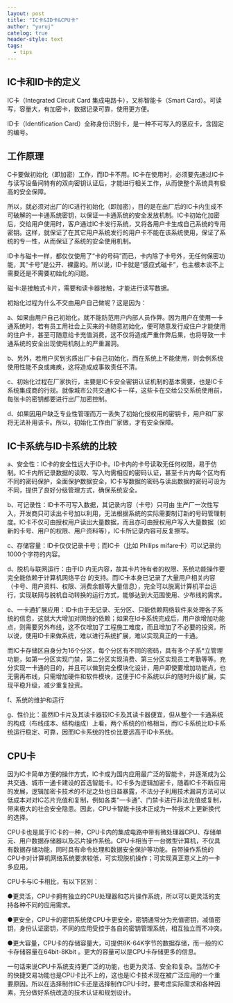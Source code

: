 ```yaml
---
layout: post
title: "IC卡&ID卡&CPU卡"
author: "yuruj"
catelog: true
header-style: text
tags:
  - tips
---
```


## IC卡和ID卡的定义

IC卡（Integrated Circuit Card 集成电路卡），又称智能卡（Smart Card）。可读写，容量大，有加密卡，数据记录可靠，使用更方便。

ID卡（Identification Card）全称身份识别卡，是一种不可写入的感应卡，含固定的编号。

## 工作原理

C卡要做初始化（即加密）工作，而ID卡不用。IC卡在使用时，必须要先通过IC卡与读写设备间特有的双向密钥认证后，才能进行相关工作，从而使整个系统具有极高的安全保障。

所以，就必须对出厂的IC进行初始化（即加密），目的是在出厂后的IC卡内生成不可破解的一卡通系统密钥，以保证一卡通系统的安全发放机制。IC卡初始化加密后，交给用户使用时，客户通过IC卡发行系统，又将各用户卡生成自己系统的专用密钥。这样，就保证了在其它用户系统发行的用户卡不能在该系统使用，保证了系统的专一性，从而保证了系统的安全使用机制。

ID卡与磁卡一样，都仅仅使用了“卡的号码”而已，卡内除了卡号外，无任何保密功能，其“卡号”是公开、裸露的。所以说，ID卡就是“感应式磁卡”，也主根本谈不上需要还是不需要初始化的问题。

磁卡:是接触式卡片，需要和读卡器接触，才能进行读写数据。

初始化过程为什么不交由用户自己做呢？这是因为：

a、如果由用户自己初始化，就不能防范用户内部人员作弊。因为用户在使用一卡通系统时，若有员工用社会上买来的卡随意初始化，便可随意发行成住户才能使用的住户卡，甚至可随意给卡充值消费，这不仅将造成严重作弊后果，也将导致一卡通系统的安全出现使用机制上的严重漏洞。

b、另外，若用户买到劣质出厂卡自己初始化，而在系统上不能使用，则会例系统使用性能不良或瘫痪，这将造成成事故责任不清。

c、初始化过程在厂家执行，主要是IC卡安全密钥认证机制的基本需要，也是IC卡系统集成商的行规。就像城市公共交通IC卡一样，这些卡在交给公交系统使用前，每张卡的密钥都要进行出厂加密控制。

d、如果因用户缺乏专业性管理而万一丢失了初始化授权用的密钥卡，用户和厂家将无法补用该卡。所以，初始化工作由厂家做，才有安全保障。

## IC卡系统与ID卡系统的比较

a、安全性：IC卡的安全性远大于ID卡。ID卡内的卡号读取无任何权限，易于仿制。IC卡内所记录数据的读取、写入均需相应的密码认证，甚至卡片内每个区均有不同的密码保护，全面保护数据安全，IC卡写数据的密码与读出数据的密码可设为不同，提供了良好分级管理方式，确保系统安全。

b、可记录性：ID卡不可写入数据，其记录内容（卡号）只可由 生产厂一次性写入，开发商只可读出卡号加以利用，无法根据系统的实际需要制订新的号码管理制度。IC卡不仅可由授权用户读出大量数据，而且亦可由授权用户写入大量数据（如新的卡号、用户的权限、用户资料等），IC卡所记录内容可反复擦写。

c、存储容量：ID卡仅仅记录卡号；而IC卡（比如 Philips mifare卡）可以记录约1000个字符的内容。

d、脱机与联网运行：由于ID 内无内容，故其卡片持有者的权限、系统功能操作要完全能依赖于计算机网络平台 的支持。而IC卡本身已记录了大量用户相关内容（卡号、用户资料、权限、消费余额等大量信息），完全可以脱离计算机平台运行，实现联网与脱机自动转换的运行方式，能够达到大范围使用、少布线的需求。

e、一卡通扩展应用：ID卡由于无记录、无分区、只能依赖网络软件来处理各子系统的信息，这就大大增加对网络的依赖；如果在Id卡系统完成后，用户欲增加功能点，则需要另外布线，这不仅增加了工程施工难度，而且增加了不必要的投资。所以说，使用ID卡来做系统，难以进行系统扩展，难以实现真正的一卡通。

而IC卡存储区自身分为16个分区，每个分区有不同的密码，具有多个子系*立管理功能，如第一分区实现门禁，第二分区实现消费、第三分区实现员工考勤等等。充分实现一卡通的目的，并且可以做到完全模块化设计，用户即使要增加功能点，也无需再布线，只需增加硬件和软件模块，这便于IC卡系统以乒的随时升级扩展，实现平稳升级，减少重复投资。

f、系统的维护和运行

g、性价比：虽然ID卡片及其读卡器较IC卡及其读卡器便宜，但从整个一卡通系统的构成（布线成本、结构组成）上看，两个系统的价格相当，而IC卡系统比ID卡系统运行稳定、可靠，因而IC卡系统的性价比要远高于ID卡系统。

## CPU卡

因为IC卡简单方便的操作方式，IC卡成为国内应用最广泛的智能卡，并逐渐成为公共交通、城市一通卡建设的首选智能卡。IC卡多为逻辑加密卡，随着IC卡不断应用的发展，逻辑加密卡技术的不足之处也日益暴露，不法分子利用技术漏洞方法可以低成本对对IC芯片充值和复制，例如各类“一卡通”、门禁卡进行非法充值或复制，带来极大的社会安全隐患。因此，CPU卡智能卡技术正成为一种技术上更新换代的选择。

CPU卡也是属于IC卡的一种，CPU卡内的集成电路中带有微处理器CPU、存储单元、用户数据存储器以及芯片操作系统。CPU卡相当于一台微型计算机，不仅具有数据存储功能，同时具有命令处理和数据安全保护等功能。自带操作系统的CPU卡对计算机网络系统要求较低，可实现脱机操作；可实现真正意义上的一卡多应用。

CPU卡与IC卡相比，有以下区别：

●更灵活，CPU卡拥有独立的CPU处理器和芯片操作系统，所以可以更灵活的支持各种不同的应用需求。

●更安全，CPU卡的密钥系统使CPU卡更安全，密钥通常分为充值密钥，减值密钥，身份认证密钥，不同的应用受控于各自的密钥管理系统，相互独立而不冲突。

●更大容量，CPU卡的存储容量大，可提供8K-64K字节的数据存储，而一般的IC卡存储容量在64bit-8Kbit 。更大的容量可以是CPU卡存储更多的信息。

一句话来说CPU卡系统支持更广泛的功能，也更为灵活、安全和复杂。当然IC卡的快捷交易功能也是CPU卡比不上的，这也是IC卡技术现在被广泛应用的一个重要原因。所以在选择制作IC卡还是选择制作CPU卡时，要考虑实际需求和各种因素，充分做好系统改造的技术认证和规划设计。
